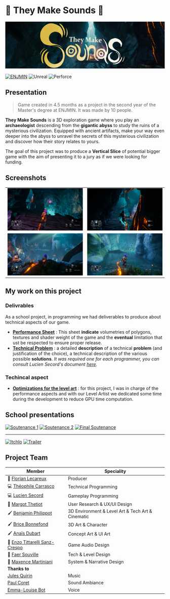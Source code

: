 # 🎒 They Make Sounds 🎒
![Cover](img/cover.jpg)

[![ENJMIN](https://img.shields.io/badge/%20ENJMIN-c1002a?style=for-the-badge)](https://enjmin.cnam.fr/)
![Unreal](https://img.shields.io/badge/Unreal-100000?style=for-the-badge&logo=unrealengine&logoColor=white)
![Perforce](https://img.shields.io/badge/Perforce-00aeef?style=for-the-badge&logo=perforce&logoColor=white)

## Presentation
> Game created in 4.5 months as a project in the second year of the Master's degree at ENJMIN. It was made by 10 people.
 
**They Make Sounds** is a 3D exploration game where you play an **archaeologist** descending from the **gigantic abyss** to study the ruins of a mysterious civilization. Equipped with ancient artifacts, make your way even deeper into the abyss to unravel the secrets of this mysterious civilization and discover how their story relates to yours.

The goal of this project was to produce a **Vertical Slice** of potential bigger game with the aim of presenting it to a jury as if we were looking for funding.


## Screenshots
 
|||
|-|-|
|![screenshot1](img/screenshot1.jpg)|![screenshot1](img/screenshot2.jpg)|
|![screenshot1](img/screenshot3.jpg)|![screenshot1](img/screenshot4.jpg)|

## My work on this project
### Delivrables
As a school project, in programming we had deliverables to produce about technical aspects of our game. 

- [**Performance Sheet**](/PerformanceSheet/Performance_Sheet.md) : This sheet **indicate** volumetries of polygons, textures and shader weight of the game and the **eventual** limitation that ust be respected to ensure proper release.
- [**Technical Problem**](/TechnicalProblem/Technical_Problem.md) : a detailed **description** of a technical **problem** (and justification of the choice), a technical description of the various possible **solutions**. *It was required one for each programmer, you can consult Lucien Secord's document [here](https://github.com/Lyrdinn/TheyMakeSounds).*

### Techincal aspect


- [**Optimizations for the level art**](Optimizations/Optimizations.md) : for this project, I was in charge of the performance aspects and with our Level Artist we dedicated some time during the development to reduce GPU time computation. 


## School presentations

[![Soutenance 1](https://img.shields.io/badge/1st_Presentation-ff0000?style=for-the-badge&logo=youtube)](https://www.youtube.com/live/HqyoqiGqPlU?feature=shared&t=252)
[![Soutenance 2](https://img.shields.io/badge/2nd_Presentation-ff0000?style=for-the-badge&logo=youtube)](https://www.youtube.com/live/ImBf_a6Llqo?feature=shared&t=21350)
[![Final Soutenance](https://img.shields.io/badge/Final_Presentation-ff0000?style=for-the-badge&logo=youtube)](https://www.youtube.com/live/364Ukb9DmFc?feature=shared&t=4016)

---

[![ItchIo](https://img.shields.io/badge/Itch.io-FA5C5C?style=for-the-badge&logo=itchdotio&logoColor=white)](https://theymakesounds.itch.io/they-make-sounds)
[![Trailer](https://img.shields.io/badge/Trailer-ff0000?style=for-the-badge&logo=youtube)](https://www.youtube.com/watch?v=-RXQFmPGzjY)


## Project Team

| Member  | Speciality  |
| ----- | - |
| 👔 [Florian Lecareux](https://www.lecareuxflorian.fr/)  | Producer                                          |
| 💻 [Théophile Carrasco](https://github.com/EyeCrown)    | Technical Programming                             |
| 💻 [Lucien Secord](https://github.com/Lyrdinn)          | Gameplay Programming                              |
| 🧠 [Margot Thetiot](https://margote.itch.io/)           | User Research & UX/UI Design                      |
| 🖌️ [Benjamin Philippot](https://benphi.artstation.com/) | 3D Environment & Level Art & Tech Art & Cinematic |
| 🖌️ [Brice Bonnefond](https://bryssbo.itch.io/)          | 3D Art & Character                                |
| 🖌️ [Anaïs Dubart](https://anaisd.artstation.com/)       | Concept Art & UI Art                              |
| 🎵 [Enzo Tittarelli Sanz-Crespo](https://kygen-sondidier.itch.io/)  | Game Audio Design                     |
| 🎲 [Faer Souville](https://faer.itch.io/)               | Tech & Level Design                               |
| 🎲 [Maxence Martiniani](https://dotsquare.itch.io/)     | System & Narrative Design                         |
| **Thanks to** |
| [Jules Quirin](https://cloudcastleaudio.itch.io/) | Music          |
| [Paul Coret](https://paul-coret.itch.io/)         | Sound Ambiance |
| [Emma-Louise Bot](https://malou76.itch.io/)       | Voice          |

